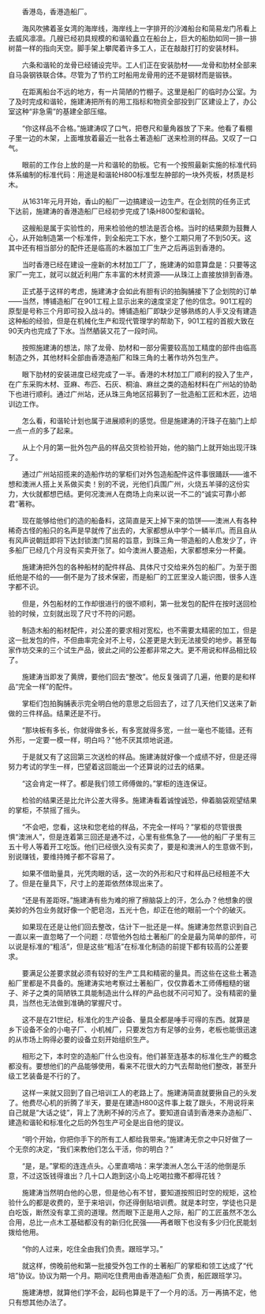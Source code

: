　　香港岛，香港造船厂。

　　海风吹拂着圣女湾的海岸线，海岸线上一字排开的沙滩船台和简易龙门吊看上去威风凛凛。几艘已经初具规模的和谐轮矗立在船台上，巨大的船肋如同一排一排树苗一样的指向天空。脚手架上攀爬着许多工人，正在敲敲打打的安装材料。

　　六条和谐轮的龙骨已经铺设完毕。工人们正在安装肋材——龙骨和肋材全部来自马袅钢铁联合体。尽管为了节约工时船用龙骨用的还不是钢材而是锻铁。

　　在距离船台不远的地方，有一片简陋的竹棚子。这里是船厂的临时办公室。为了及时完成和谐轮，施建涛把所有的用工指标和物资全部投到厂区建设上了，办公室这种“非急需”的基建全部压缩。

　　“你这样品不合格。”施建涛叹了口气，把卷尺和量角器放了下来。他看了看棚子里一边的木架，上面堆放着最近一批各土著造船厂送来检测的样品。又叹了一口气。

　　眼前的工作台上放的是一片和谐轮的肋板。它有一个按照最新实施的标准代码体系编制的标准代码：用途是和谐轮H800标准型左舯部的一块外壳板，材质是杉木。

　　从1631年元月开始，香山的船厂一边搞建设一边生产。在企划院的任务正式下达前，施建涛的香港造船厂已经初步完成了1条H800型和谐轮。

　　这艘船是属于实验性的，用来检验他的想法是否合格。当时的结果颇为鼓舞人心，从开始制造第一个标准件，到全船完工下水，整个工期只用了不到50天。这其中还有相当部分的配件还是临高的木器加工厂生产之后再运到香港的。

　　当时香港已经在建设一座新的木材加工厂了，施建涛的如意算盘是：只要等这家厂一完工，就可以就近利用广东丰富的木材资源——从珠江上直接放排到香港。

　　正式基于这样的考虑，施建涛才会如此有胆有识的拍胸脯接下了企划院的订单——当然，博铺造船厂在901工程上显示出来的速度坚定了他的信念。901工程的原型是号称三个月即可投入战斗的。博铺造船厂即缺少足够熟练的人手又没有建造这种船的经验，但是在机械化生产和现代管理学的帮助下，901工程的首舰大致在90天内也完成了下水。当然舾装又花了一段时间。

　　按照施建涛的想法，除了龙骨、肋材和一部分需要较高加工精度的部件由临高制造之外，其他材料全部由香港造船厂和珠三角的土著作坊外包生产。

　　眼下肋材的安装进度已经完成了一半。香港的木材加工厂顺利的投入了生产，在广东采购木材、亚麻、布匹、石灰、桐油、麻丝之类的造船材料在广州站的协助下也进行顺利。通过广州站，还从珠三角地区招募到了一批造船工匠和木匠，边培训边工作。

　　怎么看，和谐轮计划也属于进展顺利的感觉。但是施建涛的汗珠子在脑门上却一点一点的多了起来。

　　从上个月的第一批外包产品的样品交货检验开始，他的脑门上就开始出现汗珠了。

　　通过广州站招揽来的造船作坊的掌柜们对外包造船配件这件事很踊跃——谁不想和澳洲人搭上关系做买卖！别的不说，光他们兵围广州，火烧五羊驿的这份实力，大伙就都想巴结。更何况澳洲人在商场上向来以说一不二的“诚实可靠小郎君”著称。

　　现在能够给他们的造的船备料，这简直是天上掉下来的馅饼——澳洲人有各种稀奇古怪的船只的名声是早就传了出去的，大家都想从中学个一鳞半爪。而且自从有风声说朝廷即将下达封锁澳门贸易的旨意，到珠三角一带造船的人愈发少了，许多船厂已经几个月没有买卖开张了。如今澳洲人要造船，大家都想来分一杯羹。

　　施建涛把外包的各种船材的配件样品、具体尺寸交给来外包的船厂。为至于图纸他是不给的——倒不是为了技术保密，而是船厂的工匠里没人能识图，很多人连字都不识。

　　但是，外包船材的工作却很进行的很不顺利，第一批发包的配件在按时送回检验的时候，立刻就出现了尺寸不符的问题。

　　制造木船的船材配件，对公差的要求相对宽松，也不需要太精密的加工，但是这一批发包的件，不但曲率完全对不上号，公差更是大到无法接受的地步。甚至每家作坊交来的三个试生产品，彼此之间的公差都非常之大。更不用说和样品相比较了。

　　施建涛当即发了黄牌，要他们回去“整改”。他反复强调了几遍，他要的是和样品“完全一样”的配件。

　　掌柜们包拍胸脯表示完全明白他的意思之后回去了，过了几天他们又送来了新做的三件样品。结果还是不行。

　　“那块板有多长，你就得做多长，有多宽就得多宽，一丝一毫也不能错。还有外形，一定要一模一样，明白吗？”他不厌其烦地说道。

　　于是就又有了这回第三次送检的样品。施建涛就好像一个成绩不好，但是还得努力考试的学生一样，巴望着这回能出一个还算说的过去的结果。

　　“这会肯定一样了。都是我们领工师傅做的。”掌柜的连连保证。

　　检验的结果还是比允许公差大得多。施建涛看着诚惶诚恐，伸着脑袋观望结果的掌柜，不禁摇了摇头。

　　“不会吧，您看，这块和您老给的样品，不完全一样吗？”掌柜的尽管很畏惧“澳洲人”，但是连着第三回还是通不过，心里有些焦急了——他的船厂子里有三五十号人等着开工吃饭。他们已经很久没有买卖了，要是和澳洲人的生意做不到，别说赚钱，要维持摊子都不容易了。

　　如果不借助量具，光凭肉眼的话，这一次的外形和尺寸和样品已经相差不大了。但是在量具下，尺寸上的差距依然体现出来了。

　　“还是有差距呀。”施建涛有些为难的擦了擦脑袋上的汗，怎么办？他想象的很美妙的外包业务就好像一个肥皂泡，五光十色，却正在他的眼前一个个的破灭。

　　如果现在还是让他们回去整改，估计下一批还是一样。施建涛忽然意识到自己一直以来一直忽略了一个问题：尽管他外包给土著船厂的全是最为简单的部件，可以说是标准的“粗活”，但是这些“粗活”在标准化制造的前提下都有较高的公差要求。

　　要满足公差要求就必须有较好的生产工具和精密的量具。而这些在这些土著造船厂里都是不具备的。施建涛实地考察过土著船厂，仅仅靠着木工师傅粗糙的锯子、斧子之类的简陋铁工具能制造出什么样的产品也就不问可知了。没有精密的量具，当然也无法做到准确的掌握尺寸。

　　这不是在21世纪，标准化的生产设备、量具全都是唾手可得的东西。就算是乡下设备不全的小电子厂、小机械厂，只要发包方有足够的业务，老板也能很迅速的从市场上购得必要的设备立刻开始组织生产。

　　相形之下，本时空的造船厂什么也没有。他们甚至连基本的标准化生产的概念都没有。要想他们的产品能够使用，看来不花很大的力气去帮助他们整改，甚至升级工艺装备是不行的了。

　　这样一来就又回到了自己培训工人的老路上了。施建涛简直就要揪自己的头发了。他费尽心机的折腾了半天，要是在建造H800这件事上栽了跟头，不用说将来自己就是“大话之徒”，背上了洗刷不掉的污点了。要知道自请到香港来办造船厂、建造和谐轮和标准化之后的外包生产可全是出自他的提议。

　　“明个开始，你把你手下的所有工人都给我带来。”施建涛无奈之中只好做了一个无奈的决定，“我们来教他们怎么干活，你的明白？”

　　“是，是。”掌柜的连连点头。心里直嘀咕：来学澳洲人怎么干活的他倒是乐意，不过这饭钱得谁出？几十口人跑到这小岛上吃喝拉撒不都得花钱？

　　施建涛当然明白他的心思，但是他心有不甘，要知道按照旧时空的规矩，这检验什么的都是收费的，至于来培训，你还得倒贴培训费。就是本时空，学徒也只是白吃饭，断然没有拿工资的道理。然而眼下正是用人之际，船厂的工匠虽然不怎么合用，总比一点木工基础都没有的新归化民强——再者眼下也没有多少归化民能划拨给他用。

　　“你的人过来，吃住全由我们负责。跟班学习。”

　　就这样，傍晚前他和第一批接受外包工作的土著船厂的掌柜和领工达成了“代培”协议。协议为期一个月。期间吃住费用由香港造船厂负责，船匠跟班学习。

　　施建涛想，就算他们学不会，起码也算是干了一个月的活。万一再搞不定，他只有想其他办法了。
